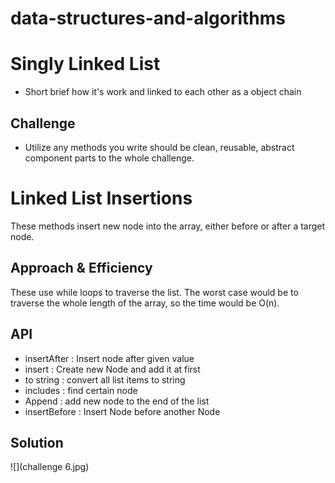 # data-structures-and-algorithms

# Singly Linked List
- Short brief how it's work and linked to each other as a object chain 

## Challenge
- Utilize any methods you write should be clean, reusable, abstract component parts to the whole challenge.

# Linked List Insertions
These methods insert new node into the array, either before or after a target node.

## Approach & Efficiency
These use while loops to traverse the list.  The worst case would be to traverse the whole length of the array, so the time would be O(n).


## API
- insertAfter : Insert node after given value 
- insert : Create new Node and add it at first
- to string : convert all list items to string 
- includes : find certain node 
- Append : add new node to the end of the list
- insertBefore : Insert Node before another Node


## Solution
![](challenge 6.jpg)